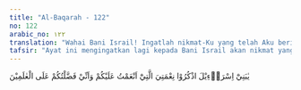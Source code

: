 ```yaml
---
title: "Al-Baqarah - 122"
no: 122
arabic_no: ١٢٢
translation: "Wahai Bani Israil! Ingatlah nikmat-Ku yang telah Aku berikan kepadamu dan Aku telah melebihkan kamu dari semua umat yang lain di alam ini (pada masa itu)."
tafsir: "Ayat ini mengingatkan lagi kepada Bani Israil akan nikmat yang pernah diberikan Allah kepada nenek moyang mereka. Allah telah melebihkan mereka dari bangsa-bangsa lain yang semasa dengan mereka.\n\nNikmat yang diberikan Allah itu adalah karena mereka selain berpegang kepada ajaran Allah, kepada keadilan dan kebenaran, mereka mempunyai sifat-sifat dan cita-cita yang mulia dan menjauhi sifat yang buruk dan mengekang keinginan dan hawa nafsu."
---
```


يٰبَنِيْٓ اِسْرَاۤءِيْلَ اذْكُرُوْا نِعْمَتِيَ الَّتِيْٓ اَنْعَمْتُ عَلَيْكُمْ وَاَنِّيْ فَضَّلْتُكُمْ عَلَى الْعٰلَمِيْنَ 
